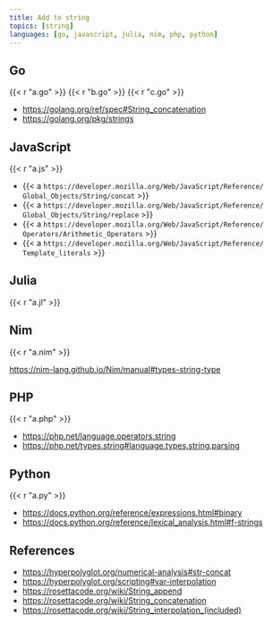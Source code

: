 ```yaml
---
title: Add to string
topics: [string]
languages: [go, javascript, julia, nim, php, python]
---
```


## Go

{{< r "a.go" >}}
{{< r "b.go" >}}
{{< r "c.go" >}}

- <https://golang.org/ref/spec#String_concatenation>
- <https://golang.org/pkg/strings>

## JavaScript

{{< r "a.js" >}}

- {{< a `https://developer.mozilla.org/Web/JavaScript/Reference/
   Global_Objects/String/concat` >}}
- {{< a `https://developer.mozilla.org/Web/JavaScript/Reference/
   Global_Objects/String/replace` >}}
- {{< a `https://developer.mozilla.org/Web/JavaScript/Reference/
   Operators/Arithmetic_Operators` >}}
- {{< a `https://developer.mozilla.org/Web/JavaScript/Reference/
   Template_literals` >}}

## Julia

{{< r "a.jl" >}}

## Nim

{{< r "a.nim" >}}

<https://nim-lang.github.io/Nim/manual#types-string-type>

## PHP

{{< r "a.php" >}}

- <https://php.net/language.operators.string>
- <https://php.net/types.string#language.types.string.parsing>

## Python

{{< r "a.py" >}}

- <https://docs.python.org/reference/expressions.html#binary>
- <https://docs.python.org/reference/lexical_analysis.html#f-strings>

## References

- <https://hyperpolyglot.org/numerical-analysis#str-concat>
- <https://hyperpolyglot.org/scripting#var-interpolation>
- <https://rosettacode.org/wiki/String_append>
- <https://rosettacode.org/wiki/String_concatenation>
- <https://rosettacode.org/wiki/String_interpolation_(included)>
